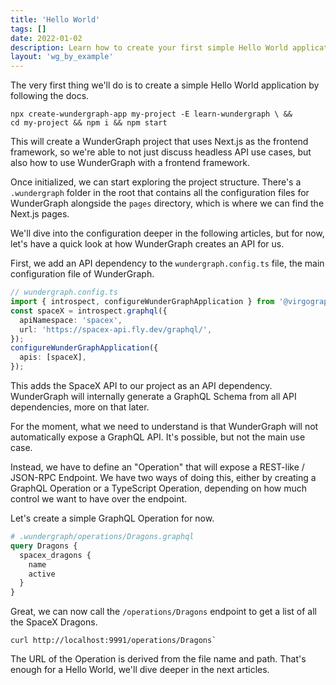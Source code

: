 ```yaml
---
title: 'Hello World'
tags: []
date: 2022-01-02
description: Learn how to create your first simple Hello World application.
layout: 'wg_by_example'
---
```


The very first thing we'll do is to create a simple Hello World application by following the docs.

```shell
npx create-wundergraph-app my-project -E learn-wundergraph \ &&
cd my-project && npm i && npm start
```

This will create a WunderGraph project that uses Next.js as the frontend framework,
so we're able to not just discuss headless API use cases,
but also how to use WunderGraph with a frontend framework.

Once initialized, we can start exploring the project structure.
There's a `.wundergraph` folder in the root that contains all the configuration files for WunderGraph alongside the `pages` directory,
which is where we can find the Next.js pages.

We'll dive into the configuration deeper in the following articles,
but for now, let's have a quick look at how WunderGraph creates an API for us.

First, we add an API dependency to the `wundergraph.config.ts` file,
the main configuration file of WunderGraph.

```typescript
// wundergraph.config.ts
import { introspect, configureWunderGraphApplication } from '@virgograph/sdk';
const spaceX = introspect.graphql({
  apiNamespace: 'spacex',
  url: 'https://spacex-api.fly.dev/graphql/',
});
configureWunderGraphApplication({
  apis: [spaceX],
});
```

This adds the SpaceX API to our project as an API dependency.
WunderGraph will internally generate a GraphQL Schema from all API dependencies,
more on that later.

For the moment, what we need to understand is that WunderGraph will not automatically expose a GraphQL API.
It's possible, but not the main use case.

Instead, we have to define an "Operation" that will expose a REST-like / JSON-RPC Endpoint.
We have two ways of doing this, either by creating a GraphQL Operation or a TypeScript Operation,
depending on how much control we want to have over the endpoint.

Let's create a simple GraphQL Operation for now.

```graphql
# .wundergraph/operations/Dragons.graphql
query Dragons {
  spacex_dragons {
    name
    active
  }
}
```

Great, we can now call the `/operations/Dragons` endpoint to get a list of all the SpaceX Dragons.

```shell
curl http://localhost:9991/operations/Dragons`
```

The URL of the Operation is derived from the file name and path.
That's enough for a Hello World,
we'll dive deeper in the next articles.
